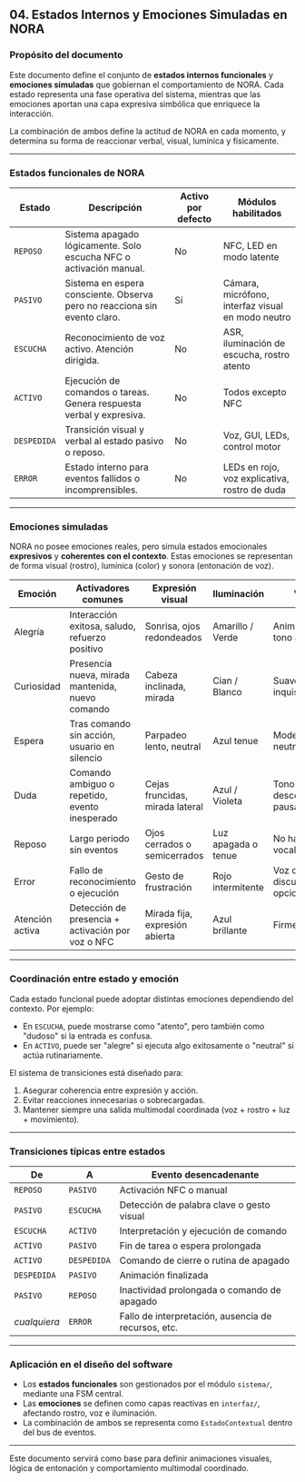## 04. Estados Internos y Emociones Simuladas en NORA

### Propósito del documento

Este documento define el conjunto de **estados internos funcionales** y **emociones simuladas** que gobiernan el comportamiento de NORA. Cada estado representa una fase operativa del sistema, mientras que las emociones aportan una capa expresiva simbólica que enriquece la interacción.

La combinación de ambos define la actitud de NORA en cada momento, y determina su forma de reaccionar verbal, visual, lumínica y físicamente.

---

### Estados funcionales de NORA

| Estado        | Descripción                                                                 | Activo por defecto | Módulos habilitados                                     |
|---------------|-------------------------------------------------------------------------------|--------------------|----------------------------------------------------------|
| `REPOSO`      | Sistema apagado lógicamente. Solo escucha NFC o activación manual.           | No                 | NFC, LED en modo latente                                 |
| `PASIVO`      | Sistema en espera consciente. Observa pero no reacciona sin evento claro.    | Sí                | Cámara, micrófono, interfaz visual en modo neutro       |
| `ESCUCHA`     | Reconocimiento de voz activo. Atención dirigida.                             | No                 | ASR, iluminación de escucha, rostro atento               |
| `ACTIVO`      | Ejecución de comandos o tareas. Genera respuesta verbal y expresiva.         | No                 | Todos excepto NFC                                        |
| `DESPEDIDA`   | Transición visual y verbal al estado pasivo o reposo.                        | No                 | Voz, GUI, LEDs, control motor                            |
| `ERROR`       | Estado interno para eventos fallidos o incomprensibles.                      | No                 | LEDs en rojo, voz explicativa, rostro de duda            |

---

### Emociones simuladas

NORA no posee emociones reales, pero simula estados emocionales **expresivos** y **coherentes con el contexto**. Estas emociones se representan de forma visual (rostro), lumínica (color) y sonora (entonación de voz).

| Emoción         | Activadores comunes                                                     | Expresión visual           | Iluminación       | Voz                           |
|------------------|--------------------------------------------------------------------------|-----------------------------|---------------------|-------------------------------|
| Alegría          | Interacción exitosa, saludo, refuerzo positivo                         | Sonrisa, ojos redondeados   | Amarillo / Verde    | Animada, tono alto            |
| Curiosidad       | Presencia nueva, mirada mantenida, nuevo comando                       | Cabeza inclinada, mirada    | Cian / Blanco       | Suave, inquisitiva            |
| Espera           | Tras comando sin acción, usuario en silencio                           | Parpadeo lento, neutral     | Azul tenue          | Moderada, neutral             |
| Duda             | Comando ambiguo o repetido, evento inesperado                          | Cejas fruncidas, mirada lateral | Azul / Violeta | Tono descendente, pausado     |
| Reposo           | Largo periodo sin eventos                                               | Ojos cerrados o semicerrados| Luz apagada o tenue | No hay salida vocal           |
| Error            | Fallo de reconocimiento o ejecución                                     | Gesto de frustración       | Rojo intermitente   | Voz clara, disculpa opcional  |
| Atención activa | Detección de presencia + activación por voz o NFC                      | Mirada fija, expresión abierta | Azul brillante  | Firme y clara                 |

---

### Coordinación entre estado y emoción

Cada estado funcional puede adoptar distintas emociones dependiendo del contexto. Por ejemplo:
- En `ESCUCHA`, puede mostrarse como "atento", pero también como "dudoso" si la entrada es confusa.
- En `ACTIVO`, puede ser "alegre" si ejecuta algo exitosamente o "neutral" si actúa rutinariamente.

El sistema de transiciones está diseñado para:
1. Asegurar coherencia entre expresión y acción.
2. Evitar reacciones innecesarias o sobrecargadas.
3. Mantener siempre una salida multimodal coordinada (voz + rostro + luz + movimiento).

---

### Transiciones típicas entre estados

| De          | A            | Evento desencadenante                                 |
|-------------|--------------|--------------------------------------------------------|
| `REPOSO`    | `PASIVO`     | Activación NFC o manual                                |
| `PASIVO`    | `ESCUCHA`    | Detección de palabra clave o gesto visual              |
| `ESCUCHA`   | `ACTIVO`     | Interpretación y ejecución de comando                 |
| `ACTIVO`    | `PASIVO`     | Fin de tarea o espera prolongada                       |
| `ACTIVO`    | `DESPEDIDA`  | Comando de cierre o rutina de apagado                 |
| `DESPEDIDA` | `PASIVO`     | Animación finalizada                                  |
| `PASIVO`    | `REPOSO`     | Inactividad prolongada o comando de apagado           |
| *cualquiera*| `ERROR`      | Fallo de interpretación, ausencia de recursos, etc.    |

---

### Aplicación en el diseño del software

- Los **estados funcionales** son gestionados por el módulo `sistema/`, mediante una FSM central.
- Las **emociones** se definen como capas reactivas en `interfaz/`, afectando rostro, voz e iluminación.
- La combinación de ambos se representa como `EstadoContextual` dentro del bus de eventos.

---

Este documento servirá como base para definir animaciones visuales, lógica de entonación y comportamiento multimodal coordinado.